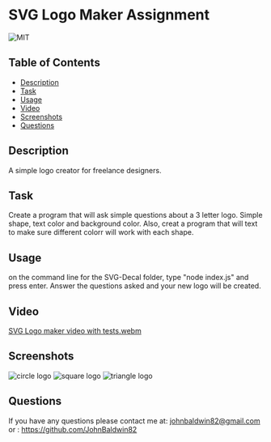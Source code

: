# SVG Logo Maker Assignment

![MIT](https://img.shields.io/badge/License-MIT-yellow.svg)

## Table of Contents

* [Description](#description)
* [Task](#task)
* [Usage](#usage)
* [Video](#video)
* [Screenshots](#Screeshots)
* [Questions](#questions)

## Description

A simple logo creator for freelance designers.

## Task

Create a program that will ask simple questions about a 3 letter logo. Simple shape, text color and background color.
Also, creat a program that will text to make sure different colorr will work with each shape.

## Usage

on the command line for the SVG-Decal folder, type "node index.js" and press enter. Answer the questions asked and your new logo will be created.

## Video

[SVG Logo maker video with tests.webm](https://user-images.githubusercontent.com/124854286/236868948-2b4f56ae-3cfe-45ad-bbca-0a501c8629f2.webm)


## Screenshots
![circle logo](https://user-images.githubusercontent.com/124854286/236868983-ff9afe09-ac8e-48f6-bd6c-ea76b2f6dcfb.png)
![square logo](https://user-images.githubusercontent.com/124854286/236868998-de679f7f-92aa-4a74-8ace-3b5588872833.png)
![triangle logo](https://user-images.githubusercontent.com/124854286/236869011-64d5c370-692a-4012-aee6-860c4d3088c6.png)


## Questions

If you have any questions please contact me at:
johnbaldwin82@gmail.com
        or :
https://github.com/JohnBaldwin82
